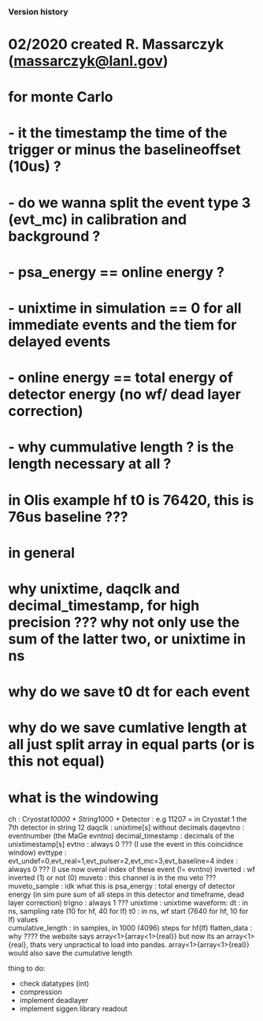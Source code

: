 ### Version history
 # 02/2020 created R. Massarczyk (massarczyk@lanl.gov)


  # for monte Carlo
  # - it the timestamp the time of the trigger or minus the baselineoffset (10us) ?
  # - do we wanna split the event type 3 (evt_mc) in calibration and background ?
  # - psa_energy == online energy ?
  # - unixtime in simulation == 0 for all immediate events and the tiem for delayed events
  # - online energy == total energy of detector energy (no wf/ dead layer correction)
  # - why cummulative length ? is the length necessary at all ?
  # in Olis example hf t0 is 76420, this is 76us baseline ???
  
  
  # in general
  # why unixtime, daqclk and decimal_timestamp, for high precision ??? why not only use the sum of the latter two, or unixtime in ns
  # why do we save t0 dt for each event
  # why do we save cumlative length at all just split array in equal parts (or is this not equal)
  # what is the windowing




ch                  : Cryostat*10000 + String*1000 + Detector  : e.g 11207 = in Cryostat 1 the 7th detector in string 12
daqclk              : unixtime[s] without decimals
daqevtno            : eventnumber (the MaGe evntno)
decimal_timestamp   : decimals of the unixtimestamp[s]
evtno               : always 0 ??? (I use the event in this coincidnce window)
evttype             : evt_undef=0,evt_real=1,evt_pulser=2,evt_mc=3,evt_baseline=4
index               : always 0 ??? (I use now overal index of these event (!= evntno)
inverted            : wf inverted (1) or not (0)
muveto              : this channel is in the mu veto ???
muveto_sample       : idk what this is
psa_energy          : total energy of detector energy (in sim pure sum of all steps in this detector and timeframe, dead layer correction)
trigno              : always 1 ???
unixtime            : unixtime
waveform:
  dt                : in ns, sampling rate (10 for hf, 40 for lf)
  t0                : in ns, wf start (7640 for hf, 10 for lf)
    values          
  cumulative_length : in samples, in 1000 (4096) steps for hf(lf)
  flatten_data      : why ???? the website says array<1>{array<1>{real}} but now its an array<1>{real}, thats very unpractical to load into pandas.
                      array<1>{array<1>{real}} would also save the cumulative length


thing to do:
- check datatypes (int)
- compression
- implement deadlayer 
- implement siggen library readout
